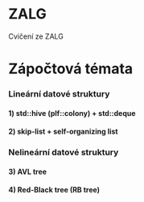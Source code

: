 # ZALG
Cvičení ze ZALG


# Zápočtová témata 

### Lineární datové struktury

#### 1) std::hive (plf::colony) + std::deque
#### 2) skip-list + self-organizing list

### Nelineární datové struktury

#### 3) AVL tree
#### 4) Red-Black tree (RB tree)

